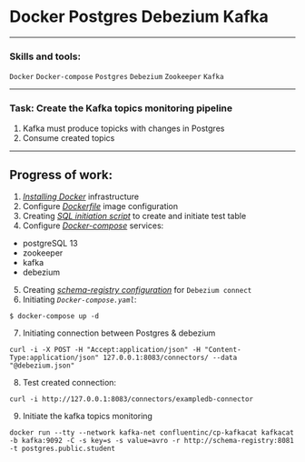 # Docker Postgres Debezium Kafka

---
### Skills and tools:
`Docker` `Docker-compose` `Postgres` `Debezium` `Zookeeper` `Kafka`

---
### Task: Create the Kafka topics monitoring pipeline

1. Kafka must produce topicks with changes in Postgres 
2. Consume created topics

---
## Progress of work:

1. [*Installing Docker*][1] infrastructure
2. Configure [*Dockerfile*][2] image configuration
3. Creating [*SQL initiation script*][3] to create and initiate test table
4. Configure [*Docker-compose*][4] services:
 * postgreSQL 13
 * zookeeper
 * kafka
 * debezium
5. Creating [*schema-registry configuration*][5] for `Debezium connect`
6. Initiating *`Docker-compose.yaml`*:

```shell
$ docker-compose up -d
```
7. Initiating connection between Postgres & debezium

```shell
curl -i -X POST -H "Accept:application/json" -H "Content-Type:application/json" 127.0.0.1:8083/connectors/ --data "@debezium.json"
```
8. Test created connection:

```shell
curl -i http://127.0.0.1:8083/connectors/exampledb-connector
```

9. Initiate the kafka topics monitoring

```shell
docker run --tty --network kafka-net confluentinc/cp-kafkacat kafkacat -b kafka:9092 -C -s key=s -s value=avro -r http://schema-registry:8081 -t postgres.public.student
```

[1]:https://docs.docker.com/engine/install/ubuntu/
[2]:https://github.com/Amboss/Postgres_Debezium_Kafka/blob/master/Dockerfile
[3]:https://github.com/Amboss/Postgres_Debezium_Kafka/blob/master/db/init.sql
[4]:https://github.com/Amboss/Postgres_Debezium_Kafka/blob/master/docker-compose.yaml
[5]:https://github.com/Amboss/Postgres_Debezium_Kafka/blob/master/debezium.json
